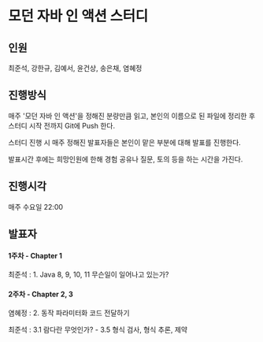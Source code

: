 # 모던 자바 인 액션 스터디

## 인원

최준석, 강한규, 김예서, 윤건상, 송은채, 염혜정

## 진행방식

매주 '모던 자바 인 액션'을 정해진 분량만큼 읽고, 본인의 이름으로 된 파일에 정리한 후 스터디 시작 전까지 Git에 Push 한다.

스터디 진행 시 매주 정해진 발표자들은 본인이 맡은 부분에 대해 발표를 진행한다.

발표시간 후에는 희망인원에 한해 경험 공유나 질문, 토의 등을 하는 시간을 가진다.

## 진행시각

매주 수요일 22:00

## 발표자

#### 1주차 - Chapter 1

최준석 : 1. Java 8, 9, 10, 11 무슨일이 일어나고 있는가?

#### 2주차 - Chapter 2, 3

염혜정 : 2. 동작 파라미터화 코드 전달하기

최준석 : 3.1 람다란 무엇인가? - 3.5 형식 검사, 형식 추론, 제약
